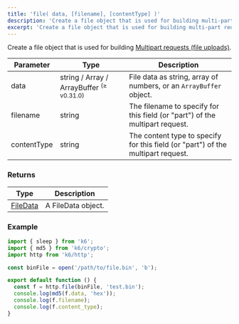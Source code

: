 ```yaml
---
title: 'file( data, [filename], [contentType] )'
description: 'Create a file object that is used for building multi-part requests.'
excerpt: 'Create a file object that is used for building multi-part requests.'
---
```


Create a file object that is used for building [Multipart requests (file uploads)](/examples/data-uploads#multipart-request-uploading-a-file).

| Parameter   | Type                                                | Description                                                                      |
| ----------- | --------------------------------------------------- | -------------------------------------------------------------------------------- |
| data        | string / Array / ArrayBuffer <sup>(≥ v0.31.0)</sup> | File data as string, array of numbers, or an `ArrayBuffer` object.               |
| filename    | string                                              | The filename to specify for this field (or "part") of the multipart request.     |
| contentType | string                                              | The content type to specify for this field (or "part") of the multipart request. |

### Returns

| Type                                         | Description        |
| -------------------------------------------- | ------------------ |
| [FileData](/javascript-api/k6-http/filedata) | A FileData object. |

### Example

<CodeGroup labels={[]}>

```javascript
import { sleep } from 'k6';
import { md5 } from 'k6/crypto';
import http from 'k6/http';

const binFile = open('/path/to/file.bin', 'b');

export default function () {
  const f = http.file(binFile, 'test.bin');
  console.log(md5(f.data, 'hex'));
  console.log(f.filename);
  console.log(f.content_type);
}
```

</CodeGroup>
